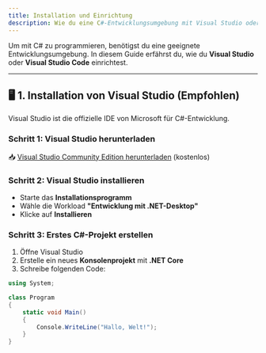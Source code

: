 ```yaml
---
title: Installation und Einrichtung
description: Wie du eine C#-Entwicklungsumgebung mit Visual Studio oder VS Code einrichtest.
---
```


Um mit C# zu programmieren, benötigst du eine geeignete Entwicklungsumgebung. In diesem Guide erfährst du, wie du **Visual Studio** oder **Visual Studio Code** einrichtest.

---

## 🖥️ **1. Installation von Visual Studio (Empfohlen)**  
Visual Studio ist die offizielle IDE von Microsoft für C#-Entwicklung.

### **Schritt 1: Visual Studio herunterladen**  
📥 [Visual Studio Community Edition herunterladen](https://visualstudio.microsoft.com/) (kostenlos)  

### **Schritt 2: Visual Studio installieren**  
- Starte das **Installationsprogramm**  
- Wähle die Workload **"Entwicklung mit .NET-Desktop"**  
- Klicke auf **Installieren**  

### **Schritt 3: Erstes C#-Projekt erstellen**  
1. Öffne Visual Studio  
2. Erstelle ein neues **Konsolenprojekt** mit **.NET Core**  
3. Schreibe folgenden Code:  

```csharp
using System;

class Program
{
    static void Main()
    {
        Console.WriteLine("Hallo, Welt!");
    }
}
